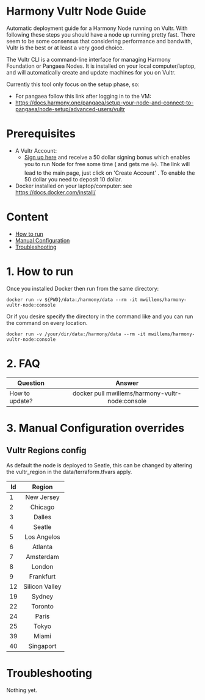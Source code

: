 # Harmony Vultr Node Guide

Automatic deployment guide for a Harmony Node running on Vultr. With following these steps you should have a node up running pretty fast. There seem to be some consensus that considering performance and bandwith, Vultr is the best or at least a very good choice.

The Vultr CLI is a command-line interface for managing Harmony Foundation or Pangaea Nodes. It is installed on your local computer/laptop, and will automatically create and update machines for you on Vultr.

Currently this tool only focus on the setup phase, so:
 - For pangaea follow this link after logging in to the VM:
  - https://docs.harmony.one/pangaea/setup-your-node-and-connect-to-pangaea/node-setup/advanced-users/vultr
  

# Prerequisites

- A Vultr Account:
  - <a href="https://www.vultr.com/?ref=8224844-4F" target="_blank">Sign up here</a> and receive a 50 dollar signing bonus which enables you to run Node for free some time ( and gets me :coffee:). The link will lead to the main page, just click on 'Create Account' . To enable the 50 dollar you need to deposit 10 dollar.
- Docker installed on your laptop/computer: see <a href="https://docs.docker.com/install/" target="_blank">https://docs.docker.com/install/</a>

# Content
* [How to run](#1how-to-run)
* [Manual Configuration](#1-manual-configuration)
* [Troubleshooting](#troubleshooting)

# 1. How to run

Once you installed Docker then run from the same directory:
```
docker run -v ${PWD}/data:/harmony/data --rm -it mwillems/harmony-vultr-node:console
```
Or if you desire specify the directory in the command like and you can run the command on every location.
```
docker run -v /your/dir/data:/harmony/data --rm -it mwillems/harmony-vultr-node:console
```


# 2. FAQ
| Question        | Answer           |
| ------------- |:-------------:| 
| How to update? | docker pull  mwillems/harmony-vultr-node:console

# 3. Manual Configuration overrides
## Vultr Regions config 
As default the node is deployed to Seatle, this can be changed by altering the vultr_region in the data/terraform.tfvars apply.

| Id        | Region           |
| ------------- |:-------------:| 
| 1 | New Jersey 
| 2 | Chicago
| 3 | Dalles
| 4 | Seatle
| 5 | Los Angelos
| 6 | Atlanta
| 7 | Amsterdam
| 8 | London
| 9 | Frankfurt
| 12 | Silicon Valley
| 19 | Sydney
| 22 | Toronto
| 24 | Paris
| 25 | Tokyo
| 39 | Miami 
| 40 | Singaport 

# Troubleshooting
Nothing yet.
